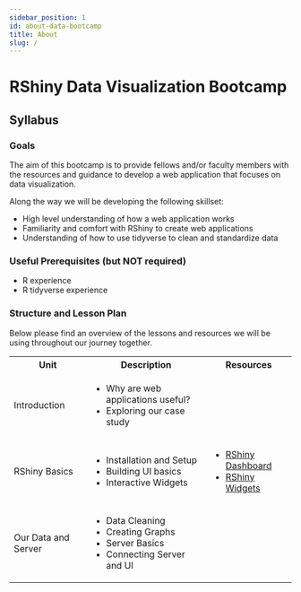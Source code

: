 ```yaml
---
sidebar_position: 1
id: about-data-bootcamp
title: About
slug: /
---
```


# RShiny Data Visualization Bootcamp

## Syllabus

### Goals

The aim of this bootcamp is to provide fellows and/or faculty members with the resources and guidance to develop a web application that focuses on data visualization.

Along the way we will be developing the following skillset:

- High level understanding of how a web application works
- Familiarity and comfort with RShiny to create web applications
- Understanding of how to use tidyverse to clean and standardize data

### Useful Prerequisites (but **NOT** required)

- R experience
- R tidyverse experience

### Structure and Lesson Plan

Below please find an overview of the lessons and resources we will be using throughout our journey together.

<table>
    <tbody>
        <tr>
            <th>Unit</th>
            <th>Description</th>
            <th>Resources</th>
        </tr>
        <tr>
            <td>Introduction</td>
            <td>
                <ul>
                    <li>Why are web applications useful?</li>
                    <li>Exploring our case study</li>
                </ul></td>
            <td></td>
        </tr>
        <tr>
            <td>RShiny Basics</td>
            <td>
                <ul>
                    <li>Installation and Setup</li>
                    <li>Building UI basics</li>
                    <li>Interactive Widgets</li>
                </ul></td>
            <td>
                <ul>
                    <li><a href='https://rstudio.github.io/shinydashboard/get_started.html'>RShiny Dashboard</a></li>
                    <li><a href='http://shinyapps.dreamrs.fr/shinyWidgets/'>RShiny Widgets</a></li>
                </ul></td>
        </tr>
        <tr>
            <td>Our Data and Server</td>
            <td>
                <ul>
                    <li>Data Cleaning</li>
                    <li>Creating Graphs</li>
                    <li>Server Basics</li>
                    <li>Connecting Server and UI</li>
                </ul></td>
            <td></td>
        </tr>
    </tbody>
</table>
